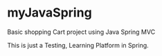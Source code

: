 myJavaSpring
============

Basic shopping Cart project using Java Spring MVC

This is just a Testing, Learning Platform in Spring.
